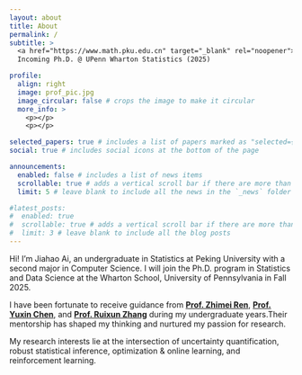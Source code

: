 ```yaml
---
layout: about
title: About
permalink: /
subtitle: >
  <a href="https://www.math.pku.edu.cn" target="_blank" rel="noopener">School of Mathematical Sciences, Peking University</a> ·
  Incoming Ph.D. @ UPenn Wharton Statistics (2025)

profile:
  align: right
  image: prof_pic.jpg
  image_circular: false # crops the image to make it circular
  more_info: >
    <p></p>
    <p></p>

selected_papers: true # includes a list of papers marked as "selected={true}"
social: true # includes social icons at the bottom of the page

announcements:
  enabled: false # includes a list of news items
  scrollable: true # adds a vertical scroll bar if there are more than 3 news items
  limit: 5 # leave blank to include all the news in the `_news` folder

#latest_posts:
#  enabled: true
#  scrollable: true # adds a vertical scroll bar if there are more than 3 new posts items
#  limit: 3 # leave blank to include all the blog posts
---
```


Hi! I’m Jiahao Ai, an undergraduate in Statistics at Peking University with a second major in Computer Science. I will join the Ph.D. program in Statistics and Data Science at the Wharton School, University of Pennsylvania in Fall 2025.

I have been fortunate to receive guidance from [**Prof. Zhimei Ren**](https://zhimeir.github.io),
[**Prof. Yuxin Chen**](https://yuxinchen2020.github.io),
and [**Prof. Ruixun Zhang**](https://www.math.pku.edu.cn/teachers/ZhangRuixun) during my undergraduate years.Their mentorship has shaped my thinking and nurtured my passion for research.

My research interests lie at the intersection of uncertainty quantification, robust statistical inference, optimization & online learning, and reinforcement learning.
